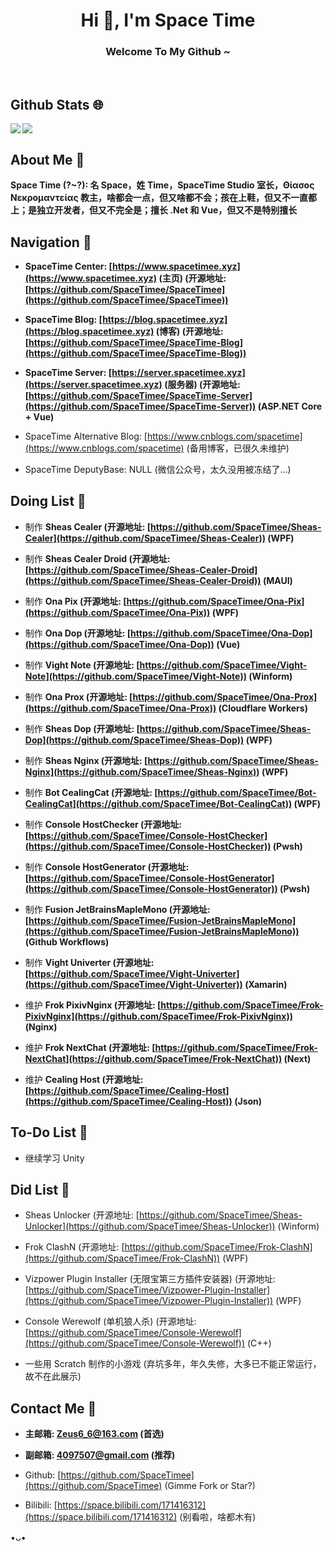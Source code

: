 <h1 align="center">Hi 👋, I'm Space Time</h1>
<h3 align="center">Welcome To My Github ~</h3>
</br>

## Github Stats 🌐

<img align="left" src="https://github-readme-stats.vercel.app/api?username=SpaceTimee&count_private=true&show_icons=true&icon_color=CE1D2D&text_color=718096&hide_border=true&hide_title=true" />
<img align="center" src="https://github-readme-stats.vercel.app/api/top-langs/?username=SpaceTimee&card_width=230&layout=compact&langs_count=10&hide_border=true&hide=Assembly,HTML&custom_title=Most%20Used%20Languages%20~" />

## About Me 🤪

**Space Time (?~?): 名 Space，姓 Time，SpaceTime Studio 室长，Θίασος Νεκρομαντείας 教主，啥都会一点，但又啥都不会；孩在上鞋，但又不一直都上；是独立开发者，但又不完全是；擅长 .Net 和 Vue，但又不是特别擅长**

## Navigation 🧭

* **SpaceTime Center: [https://www.spacetimee.xyz](https://www.spacetimee.xyz) (主页) (开源地址: [https://github.com/SpaceTimee/SpaceTimee](https://github.com/SpaceTimee/SpaceTimee))**

* **SpaceTime Blog: [https://blog.spacetimee.xyz](https://blog.spacetimee.xyz) (博客) (开源地址: [https://github.com/SpaceTimee/SpaceTime-Blog](https://github.com/SpaceTimee/SpaceTime-Blog))**

* **SpaceTime Server: [https://server.spacetimee.xyz](https://server.spacetimee.xyz) (服务器) (开源地址: [https://github.com/SpaceTimee/SpaceTime-Server](https://github.com/SpaceTimee/SpaceTime-Server)) (ASP.NET Core + Vue)**

* SpaceTime Alternative Blog: [https://www.cnblogs.com/spacetime](https://www.cnblogs.com/spacetime) (备用博客，已很久未维护)

* SpaceTime DeputyBase: NULL (微信公众号，太久没用被冻结了...)

## Doing List 📗

* 制作 **Sheas Cealer (开源地址: [https://github.com/SpaceTimee/Sheas-Cealer](https://github.com/SpaceTimee/Sheas-Cealer)) (WPF)**

* 制作 **Sheas Cealer Droid (开源地址: [https://github.com/SpaceTimee/Sheas-Cealer-Droid](https://github.com/SpaceTimee/Sheas-Cealer-Droid)) (MAUI)**

* 制作 **Ona Pix (开源地址: [https://github.com/SpaceTimee/Ona-Pix](https://github.com/SpaceTimee/Ona-Pix)) (WPF)**

* 制作 **Ona Dop (开源地址: [https://github.com/SpaceTimee/Ona-Dop](https://github.com/SpaceTimee/Ona-Dop)) (Vue)**

* 制作 **Vight Note (开源地址: [https://github.com/SpaceTimee/Vight-Note](https://github.com/SpaceTimee/Vight-Note)) (Winform)**

* 制作 **Ona Prox (开源地址: [https://github.com/SpaceTimee/Ona-Prox](https://github.com/SpaceTimee/Ona-Prox)) (Cloudflare Workers)**

* 制作 **Sheas Dop (开源地址: [https://github.com/SpaceTimee/Sheas-Dop](https://github.com/SpaceTimee/Sheas-Dop)) (WPF)**

* 制作 **Sheas Nginx (开源地址: [https://github.com/SpaceTimee/Sheas-Nginx](https://github.com/SpaceTimee/Sheas-Nginx)) (WPF)**

* 制作 **Bot CealingCat (开源地址: [https://github.com/SpaceTimee/Bot-CealingCat](https://github.com/SpaceTimee/Bot-CealingCat)) (WPF)**

* 制作 **Console HostChecker (开源地址: [https://github.com/SpaceTimee/Console-HostChecker](https://github.com/SpaceTimee/Console-HostChecker)) (Pwsh)**

* 制作 **Console HostGenerator (开源地址: [https://github.com/SpaceTimee/Console-HostGenerator](https://github.com/SpaceTimee/Console-HostGenerator)) (Pwsh)**

* 制作 **Fusion JetBrainsMapleMono (开源地址: [https://github.com/SpaceTimee/Fusion-JetBrainsMapleMono](https://github.com/SpaceTimee/Fusion-JetBrainsMapleMono)) (Github Workflows)**

* 制作 **Vight Univerter (开源地址: [https://github.com/SpaceTimee/Vight-Univerter](https://github.com/SpaceTimee/Vight-Univerter)) (Xamarin)**

* 维护 **Frok PixivNginx (开源地址: [https://github.com/SpaceTimee/Frok-PixivNginx](https://github.com/SpaceTimee/Frok-PixivNginx)) (Nginx)**

* 维护 **Frok NextChat (开源地址: [https://github.com/SpaceTimee/Frok-NextChat](https://github.com/SpaceTimee/Frok-NextChat)) (Next)**

* 维护 **Cealing Host (开源地址: [https://github.com/SpaceTimee/Cealing-Host](https://github.com/SpaceTimee/Cealing-Host)) (Json)**

## To-Do List 📒

* 继续学习 Unity

## Did List 📕

* Sheas Unlocker (开源地址: [https://github.com/SpaceTimee/Sheas-Unlocker](https://github.com/SpaceTimee/Sheas-Unlocker)) (Winform)

* Frok ClashN (开源地址: [https://github.com/SpaceTimee/Frok-ClashN](https://github.com/SpaceTimee/Frok-ClashN)) (WPF)

* Vizpower Plugin Installer (无限宝第三方插件安装器) (开源地址: [https://github.com/SpaceTimee/Vizpower-Plugin-Installer](https://github.com/SpaceTimee/Vizpower-Plugin-Installer)) (WPF)

* Console Werewolf (单机狼人杀) (开源地址: [https://github.com/SpaceTimee/Console-Werewolf](https://github.com/SpaceTimee/Console-Werewolf)) (C++)

* 一些用 Scratch 制作的小游戏 (弃坑多年，年久失修，大多已不能正常运行，故不在此展示)

## Contact Me 📢

* **主邮箱: Zeus6_6@163.com (首选)**

* **副邮箱: 4097507@gmail.com (推荐)**

* Github: [https://github.com/SpaceTimee](https://github.com/SpaceTimee) (Gimme Fork or Star?)

* Bilibili: [https://space.bilibili.com/171416312](https://space.bilibili.com/171416312) (别看啦，啥都木有)

•ᴗ•
